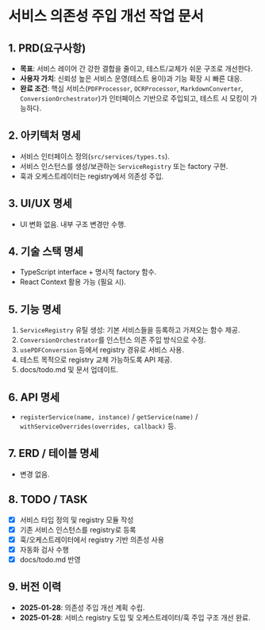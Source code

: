 # 서비스 의존성 주입 개선 작업 문서

## 1. PRD(요구사항)
- **목표**: 서비스 레이어 간 강한 결합을 줄이고, 테스트/교체가 쉬운 구조로 개선한다.
- **사용자 가치**: 신뢰성 높은 서비스 운영(테스트 용이)과 기능 확장 시 빠른 대응.
- **완료 조건**: 핵심 서비스(`PDFProcessor`, `OCRProcessor`, `MarkdownConverter`, `ConversionOrchestrator`)가 인터페이스 기반으로 주입되고, 테스트 시 모킹이 가능하다.

## 2. 아키텍처 명세
- 서비스 인터페이스 정의(`src/services/types.ts`).
- 서비스 인스턴스를 생성/보관하는 `ServiceRegistry` 또는 factory 구현.
- 훅과 오케스트레이터는 registry에서 의존성 주입.

## 3. UI/UX 명세
- UI 변화 없음. 내부 구조 변경만 수행.

## 4. 기술 스택 명세
- TypeScript interface + 명시적 factory 함수.
- React Context 활용 가능 (필요 시).

## 5. 기능 명세
1. `ServiceRegistry` 유틸 생성: 기본 서비스들을 등록하고 가져오는 함수 제공.
2. `ConversionOrchestrator`를 인스턴스 의존 주입 방식으로 수정.
3. `usePDFConversion` 등에서 registry 경유로 서비스 사용.
4. 테스트 목적으로 registry 교체 가능하도록 API 제공.
5. docs/todo.md 및 문서 업데이트.

## 6. API 명세
- `registerService(name, instance)` / `getService(name)` / `withServiceOverrides(overrides, callback)` 등.

## 7. ERD / 테이블 명세
- 변경 없음.

## 8. TODO / TASK
- [x] 서비스 타입 정의 및 registry 모듈 작성
- [x] 기존 서비스 인스턴스를 registry로 등록
- [x] 훅/오케스트레이터에서 registry 기반 의존성 사용
- [x] 자동화 검사 수행
- [x] docs/todo.md 반영

## 9. 버전 이력
- **2025-01-28**: 의존성 주입 개선 계획 수립.
- **2025-01-28**: 서비스 registry 도입 및 오케스트레이터/훅 주입 구조 개선 완료.
